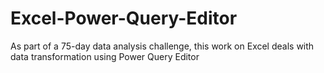 # Excel-Power-Query-Editor
As part of a 75-day data analysis challenge, this work on Excel deals with data transformation using Power Query Editor
